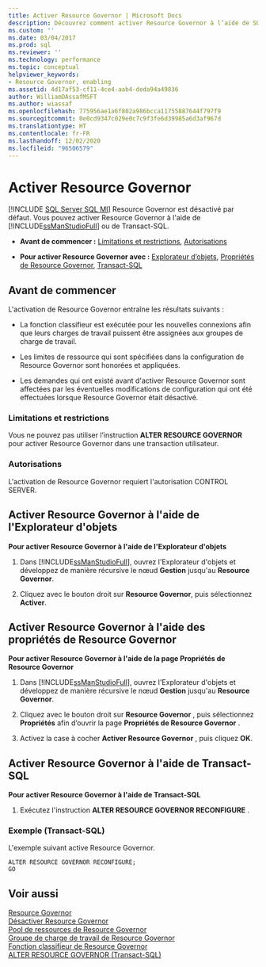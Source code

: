 ```yaml
---
title: Activer Resource Governor | Microsoft Docs
description: Découvrez comment activer Resource Governor à l’aide de SQL Server Management Studio ou de Transact-SQL. Vous devez disposer de l’autorisation CONTROL SERVER.
ms.custom: ''
ms.date: 03/04/2017
ms.prod: sql
ms.reviewer: ''
ms.technology: performance
ms.topic: conceptual
helpviewer_keywords:
- Resource Governor, enabling
ms.assetid: 4d17af53-cf11-4ce4-aab4-deda94a49836
author: WilliamDAssafMSFT
ms.author: wiassaf
ms.openlocfilehash: 775956ae1a6f802a986bcca11755887644f797f9
ms.sourcegitcommit: 0e0cd9347c029e0c7c9f3fe6d39985a6d3af967d
ms.translationtype: HT
ms.contentlocale: fr-FR
ms.lasthandoff: 12/02/2020
ms.locfileid: "96506579"
---
```

# <a name="enable-resource-governor"></a>Activer Resource Governor
[!INCLUDE [SQL Server SQL MI](../../includes/applies-to-version/sql-asdbmi.md)]
  Resource Governor est désactivé par défaut. Vous pouvez activer Resource Governor à l'aide de [!INCLUDE[ssManStudioFull](../../includes/ssmanstudiofull-md.md)] ou de Transact-SQL.  
  
-   **Avant de commencer :**  [Limitations et restrictions](#LimitationsRestrictions), [Autorisations](#Permissions)  
  
-   **Pour activer Resource Governor avec :**  [Explorateur d’objets](#RGOnObjEx), [Propriétés de Resource Governor](#RGOnProp), [Transact-SQL](#RGOnTSQL)  
  
##  <a name="before-you-begin"></a><a name="BeforeYouBegin"></a> Avant de commencer  
 L'activation de Resource Governor entraîne les résultats suivants :  
  
-   La fonction classifieur est exécutée pour les nouvelles connexions afin que leurs charges de travail puissent être assignées aux groupes de charge de travail.  
  
-   Les limites de ressource qui sont spécifiées dans la configuration de Resource Governor sont honorées et appliquées.  
  
-   Les demandes qui ont existé avant d'activer Resource Governor sont affectées par les éventuelles modifications de configuration qui ont été effectuées lorsque Resource Governor était désactivé.  
  
###  <a name="limitations-and-restrictions"></a><a name="LimitationsRestrictions"></a> Limitations et restrictions  
 Vous ne pouvez pas utiliser l’instruction **ALTER RESOURCE GOVERNOR** pour activer Resource Governor dans une transaction utilisateur.  
  
###  <a name="permissions"></a><a name="Permissions"></a> Autorisations  
 L'activation de Resource Governor requiert l'autorisation CONTROL SERVER.  
  
##  <a name="enable-resource-governor-using-object-explorer"></a><a name="RGOnObjEx"></a> Activer Resource Governor à l'aide de l'Explorateur d'objets  
 **Pour activer Resource Governor à l'aide de l'Explorateur d'objets**  
  
1.  Dans [!INCLUDE[ssManStudioFull](../../includes/ssmanstudiofull-md.md)], ouvrez l'Explorateur d'objets et développez de manière récursive le nœud **Gestion** jusqu'au **Resource Governor**.  
  
2.  Cliquez avec le bouton droit sur **Resource Governor**, puis sélectionnez **Activer**.  
  
##  <a name="enable-resource-governor-using-resource-governor-properties"></a><a name="RGOnProp"></a> Activer Resource Governor à l'aide des propriétés de Resource Governor  
 **Pour activer Resource Governor à l'aide de la page Propriétés de Resource Governor**  
  
1.  Dans [!INCLUDE[ssManStudioFull](../../includes/ssmanstudiofull-md.md)], ouvrez l'Explorateur d'objets et développez de manière récursive le nœud **Gestion** jusqu'au **Resource Governor**.  
  
2.  Cliquez avec le bouton droit sur **Resource Governor** , puis sélectionnez **Propriétés** afin d’ouvrir la page **Propriétés de Resource Governor** .  
  
3.  Activez la case à cocher **Activer Resource Governor** , puis cliquez **OK**.  
  
##  <a name="enable-resource-governor-using-transact-sql"></a><a name="RGOnTSQL"></a> Activer Resource Governor à l'aide de Transact-SQL  
 **Pour activer Resource Governor à l'aide de Transact-SQL**  
  
1.  Exécutez l'instruction **ALTER RESOURCE GOVERNOR RECONFIGURE** .  
  
### <a name="example-transact-sql"></a>Exemple (Transact-SQL)  
 L'exemple suivant active Resource Governor.  
  
```  
ALTER RESOURCE GOVERNOR RECONFIGURE;  
GO  
```  
  
## <a name="see-also"></a>Voir aussi  
 [Resource Governor](../../relational-databases/resource-governor/resource-governor.md)   
 [Désactiver Resource Governor](../../relational-databases/resource-governor/disable-resource-governor.md)   
 [Pool de ressources de Resource Governor](../../relational-databases/resource-governor/resource-governor-resource-pool.md)   
 [Groupe de charge de travail de Resource Governor](../../relational-databases/resource-governor/resource-governor-workload-group.md)   
 [Fonction classifieur de Resource Governor](../../relational-databases/resource-governor/resource-governor-classifier-function.md)   
 [ALTER RESOURCE GOVERNOR &#40;Transact-SQL&#41;](../../t-sql/statements/alter-resource-governor-transact-sql.md)  
  
  
